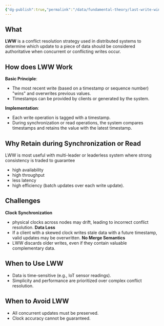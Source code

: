 ```yaml
---
{"dg-publish":true,"permalink":"/data/fundamental-theory/last-write-wins-lww/"}
---
```



## What
**LWW** is a conflict resolution strategy used in distributed systems to determine which update to a piece of data should be considered authoritative when concurrent or conflicting writes occur.

## How does LWW Work
**Basic Principle**:
- The most recent write (based on a timestamp or sequence number) "wins" and overwrites previous values.
- Timestamps can be provided by clients or generated by the system.

**Implementation**:
- Each write operation is tagged with a timestamp.
- During synchronization or read operations, the system compares timestamps and retains the value with the latest timestamp.

## Why Retain during Synchronization or Read
LWW is most useful with multi-leader or leaderless system where strong consistency is traded to guarantee 
- high availability 
- high throughput 
- less latency 
- high efficiency (batch updates over each write update).
## Challenges
**Clock Synchronization**
- physical clocks across nodes may drift, leading to incorrect conflict resolution.
**Data Loss**
- If a client with a skewed clock writes stale data with a future timestamp, valid updates may be overwritten.
**No Merge Semantics**
- LWW discards older writes, even if they contain valuable complementary data.

## When to Use LWW
- Data is time-sensitive (e.g., IoT sensor readings).
- Simplicity and performance are prioritized over complex conflict resolution.

## When to Avoid LWW
- All concurrent updates must be preserved.
- Clock accuracy cannot be guaranteed.